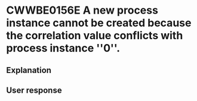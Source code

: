 # CWWBE0156E A new process instance cannot be created because the correlation value conflicts with process instance ''0''.

## Explanation

## User response